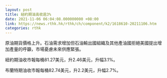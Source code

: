 ```yaml
---
layout: post
title: 紐約期油高收逾3%
date: 2021-11-06 06:04:08.000000000 +08:00
link: https://news.rthk.hk/rthk/ch/component/k2/1618610-20211106.htm
categories: rthk
---
```


原油期貨價格上升。石油需求增加但石油輸出國組織及其他產油國拒絕美國提出增加產量的呼籲，市場憂慮未來供應緊張。

紐約期油收市報每桶81.27美元，升2.46美元，升幅3.1%。

布蘭特期油收市報每桶82.74美元，升2.2美元，升幅2.7%。
